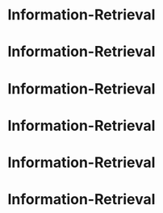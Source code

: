 # Information-Retrieval
# Information-Retrieval
# Information-Retrieval
# Information-Retrieval
# Information-Retrieval
# Information-Retrieval
